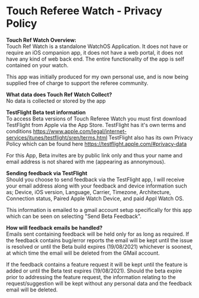 # Touch Referee Watch - Privacy Policy

**Touch Ref Watch Overview:**  
Touch Ref Watch is a standalone WatchOS Application.  It does not have or require an iOS companion app, it does not have a web portal, it does not have any kind of web back end.  The entire functionality of the app is self contained on your watch.   
  
This app was initially produced for my own personal use, and is now being supplied free of charge to support the referee community.
  
**What data does Touch Ref Watch Collect?**  
No data is collected or stored by the app  
  
**TestFlight Beta test information**  
To access Beta versions of Touch Referee Watch you must first download TestFlight from Apple via the App Store.  TestFlight has it's own terms and conditions https://www.apple.com/legal/internet-services/itunes/testflight/sren/terms.html TestFlight also has its own Privacy Policy which can be found here https://testflight.apple.com/#privacy-data  
  
For this App, Beta invites are by public link only and thus your name and email address is not shared with me (appearing as annonymous).  
  
**Sending feedback via TestFlight**  
Should you choose to send feedback via the TestFlight app, I will receive your email address along with your feedback and device information such as; Device, iOS version, Language, Carrier, Timezone, Architecture, Connection status, Paired Apple Watch Device, and paid Appl Watch OS.  
  
This information is emailed to a gmail account setup specifically for this app which can be seen on selecting "Send Beta Feedback".  
  
**How will feedback emails be handled?**  
Emails sent containing feedback will be held only for as long as required.  If the feedback contains bug/error reports the email will be kept until the issue is resolved or until the Beta build expires (19/08/2021) whichever is soonest, at which time the email will be deleted from the GMail account.  
  
If the feedback contains a feature request it will be kept until the feature is added or until the Beta test expires (19/08/2021).  Should the beta expire prior to addressing the feature request, the information relating to the request/suggestion will be kept without any personal data and the feedback email will be deleted. 